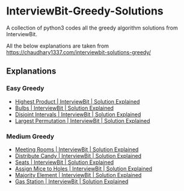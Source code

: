 # InterviewBit-Greedy-Solutions
A collection of python3 codes all the greedy algorithm solutions from InterviewBit.


All the below explanations are taken from https://chaudhary1337.com/interviewbit-solutions-greedy/

<h2> Explanations </h2>
<h3>Easy Greedy</h3>

<ul>
  <li><a href="https://chaudhary1337.com/highest-product-interviewbit-solution-explained/">Highest Product | InterviewBit | Solution Explained</a></li>
  <li><a href="https://chaudhary1337.com/bulbs-interviewbit-solution-explained/">Bulbs | InterviewBit | Solution Explained</a></li>
  <li><a href="https://chaudhary1337.com/disjoint-intervals-interviewbit-solution-explained/">Disjoint Intervals | InterviewBit | Solution Explained</a></li>     <li><a href="https://chaudhary1337.com/largest-permutation-interviewbit-solution-explained/">Largest Permutation | InterviewBit | Solution Explained</a></li>
</ul>

<h3>Medium Greedy</h3>

<ul>
  <li><a href="https://chaudhary1337.com/meeting-rooms-interviewbit-solution-explained/">Meeting Rooms | InterviewBit | Solution Explained</a></li>
  <li><a href="https://chaudhary1337.com/distribute-candy-interviewbit-solution-explained/">Distribute Candy | InterviewBit | Solution Explained</a></li>
  <li><a href="https://chaudhary1337.com/seats-interviewbit-solution-explained/">Seats | InterviewBit | Solution Explained</a></li>
  <li><a href="https://chaudhary1337.com/assign-mice-to-holes-interviewbit-solution-explained/">Assign Mice to Holes | InterviewBit | Solution Explained</a></li>
  <li><a href="https://chaudhary1337.com/majority-element-interviewbit-solution-explained/">Majority Element | InterviewBit | Solution Explained</a></li>
  <li><a href="https://chaudhary1337.com/gas-station-interviewbit-solution-explained/">Gas Station | InterviewBit | Solution Explained</a></li>
</ul>

